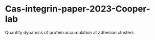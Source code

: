 # Cas-integrin-paper-2023-Cooper-lab
 Quantify dynamics of protein accumulation at adhesion clusters
